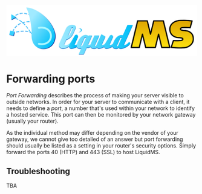![LiquidMS logo](../liquidMS.svg)

Forwarding ports
================

*Port Forwarding* describes the process of making your server visible to
outside networks. In order for your server to communicate with a client, it
needs to define a *port*, a number that's used within your network to
identify a hosted service. This port can then be monitored by your network
gateway (usually your router).

As the individual method may differ depending on the vendor of your
gateway, we cannot give too detailed of an answer but port forwarding
should usually be listed as a setting in your router's security options.
Simply forward the ports 40 (HTTP) and 443 (SSL) to host LiquidMS.

Troubleshooting
---------------

TBA

